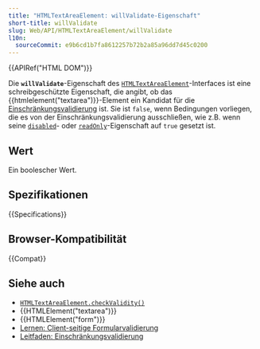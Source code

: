 ```yaml
---
title: "HTMLTextAreaElement: willValidate-Eigenschaft"
short-title: willValidate
slug: Web/API/HTMLTextAreaElement/willValidate
l10n:
  sourceCommit: e9b6cd1b7fa8612257b72b2a85a96dd7d45c0200
---
```


{{APIRef("HTML DOM")}}

Die **`willValidate`**-Eigenschaft des [`HTMLTextAreaElement`](/de/docs/Web/API/HTMLTextAreaElement)-Interfaces ist eine schreibgeschützte Eigenschaft, die angibt, ob das {{htmlelement("textarea")}}-Element ein Kandidat für die [Einschränkungsvalidierung](/de/docs/Web/HTML/Guides/Constraint_validation) ist. Sie ist `false`, wenn Bedingungen vorliegen, die es von der Einschränkungsvalidierung ausschließen, wie z.B. wenn seine [`disabled`](/de/docs/Web/API/HTMLTextAreaElement/disabled)- oder [`readOnly`](/de/docs/Web/API/HTMLTextAreaElement/readOnly)-Eigenschaft auf `true` gesetzt ist.

## Wert

Ein boolescher Wert.

## Spezifikationen

{{Specifications}}

## Browser-Kompatibilität

{{Compat}}

## Siehe auch

- [`HTMLTextAreaElement.checkValidity()`](/de/docs/Web/API/HTMLTextAreaElement/checkValidity)
- {{HTMLElement("textarea")}}
- {{HTMLElement("form")}}
- [Lernen: Client-seitige Formularvalidierung](/de/docs/Learn_web_development/Extensions/Forms/Form_validation)
- [Leitfaden: Einschränkungsvalidierung](/de/docs/Web/HTML/Guides/Constraint_validation)
